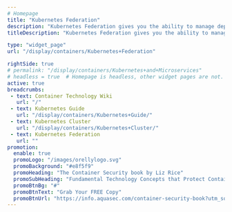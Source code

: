 ```yaml
---
# Homepage
title: "Kubernetes Federation"
description: "Kubernetes Federation gives you the ability to manage deployments and services across all the Kubernetes clusters located in different regions. This page gathers resources on how to set up a Kubernetes Cluster Federation, including tutorials and examples."
titleDescription: "Kubernetes Federation gives you the ability to manage deployments and <a href='/display/containers/Kubernetes+Services'>services</a> across all the <a href='/display/containers/Kubernetes+Cluster'>Kubernetes clusters</a> located in different regions. This page gathers resources on how to set up a Kubernetes Cluster Federation, including tutorials and examples." 

type: "widget_page"
url: "/display/containers/Kubernetes+Federation" 

rightSide: true 
# permalink: "/display/containers/Kubernetes+and+Microservices"
# headless = true  # Homepage is headless, other widget pages are not.
active: true
breadcrumbs:
 - text: Container Technology Wiki
   url: "/"
 - text: Kubernetes Guide
   url: "/display/containers/Kubernetes+Guide/"
 - text: Kubernetes Cluster
   url: "/display/containers/Kubernetes+Cluster/"
 - text: Kubernetes Federation
   url: ""
promotion:
  enable: true
  promoLogo: "/images/orellylogo.svg"
  promoBackground: "#e8f5f9"
  promoHeading: "The Container Security book by Liz Rice"
  promoSubHeading: "Fundamental Technology Concepts that Protect Containerized Applications"
  promoBtnBg: "#"
  promoBtnText: "Grab Your FREE Copy"
  promoBtnUrl: "https://info.aquasec.com/container-security-book?utm_source=wiki"
---
```


